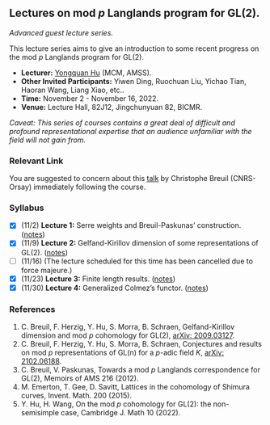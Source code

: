 ## Lectures on mod _p_ Langlands program for GL(2).

_Advanced guest lecture series._

This lecture series aims to give an introduction to some recent progress on the mod _p_ Langlands program for GL(2). 

- **Lecturer:** [Yongquan Hu](http://www.mcm.ac.cn/faculty/huyongquan/201509/t20150909_306981.html) (MCM, AMSS).
- **Other Invited Participants:** Yiwen Ding, Ruochuan Liu, Yichao Tian, Haoran Wang, Liang Xiao, etc..
- **Time:** November 2 - November 16, 2022.
- **Venue:** Lecture Hall, 82J12, Jingchunyuan 82, BICMR.

_Caveat: This series of courses contains a great deal of difficult and profound representational expertise that an audience unfamiliar with the field will not gain from._

### Relevant Link

You are suggested to concern about this [talk](https://dai-wenhan.github.io/MiniTalks/Breuil.html) by Christophe Breuil (CNRS-Orsay) immediately following the course.

### Syllabus

- [x] (11/2) **Lecture 1:** Serre weights and Breuil-Paskunas’ construction. ([notes](././ModpLL1.pdf))
- [x] (11/9) **Lecture 2:** Gelfand-Kirillov dimension of some representations of GL(2). ([notes](././ModpLL2.pdf))
- [ ] (11/16) (The lecture scheduled for this time has been cancelled due to force majeure.)
- [x] (11/23) **Lecture 3:** Finite length results. ([notes](././ModpLL3.pdf))
- [x] (11/30) **Lecture 4:** Generalized Colmez’s functor. ([notes](././ModpLL4.pdf))

### References

1. C. Breuil, F. Herzig, Y. Hu, S. Morra, B. Schraen, Gelfand-Kirillov dimension and mod _p_ cohomology for GL(2), [arXiv: 2009.03127](https://arxiv.org/abs/2009.03127).
2. C. Breuil, F. Herzig, Y. Hu, S. Morra, B. Schraen, Conjectures and results on mod _p_ representations of GL(n) for a _p_-adic field _K_, [arXiv: 2102.06188](https://arxiv.org/abs/2102.06188).
3. C. Breuil, V. Paskunas, Towards a mod _p_ Langlands correspondence for GL(2), Memoirs of AMS 216 (2012).
4. M. Emerton, T. Gee, D. Savitt,  Lattices in the cohomology of Shimura curves, Invent. Math. 200 (2015).
5. Y. Hu, H. Wang, On the mod _p_ cohomology for GL(2): the non-semisimple case, Cambridge J. Math 10 (2022).